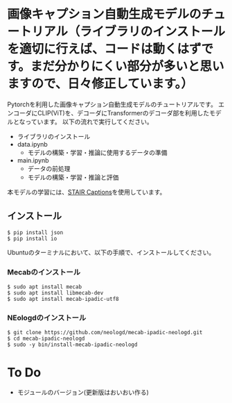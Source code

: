 # 画像キャプション自動生成モデルのチュートリアル（ライブラリのインストールを適切に行えば、コードは動くはずです。まだ分かりにくい部分が多いと思いますので、日々修正しています。）
Pytorchを利用した画像キャプション自動生成モデルのチュートリアルです。
エンコーダにCLIP(ViT)を、デコーダにTransformerのデコーダ部を利用したモデルとなっています。
以下の流れで実行してください。

* ライブラリのインストール
* data.ipynb
  * モデルの構築・学習・推論に使用するデータの準備
* main.ipynb
  * データの前処理
  * モデルの構築・学習・推論と評価

本モデルの学習には、[STAIR Captions](https://github.com/STAIR-Lab-CIT/STAIR-captions)を使用しています。

## インストール
```
$ pip install json
$ pip install io
```
Ubuntuのターミナルにおいて、以下の手順で、インストールしてください。

### Mecabのインストール
```
$ sudo apt install mecab
$ sudo apt install libmecab-dev
$ sudo apt install mecab-ipadic-utf8
```
### NEologdのインストール
```
$ git clone https://github.com/neologd/mecab-ipadic-neologd.git
$ cd mecab-ipadic-neologd
$ sudo -y bin/install-mecab-ipadic-neologd
```
# To Do
* モジュールのバージョン(更新版はおいおい作る)
